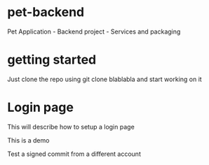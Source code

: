 # pet-backend
Pet Application - Backend project - Services and packaging

# getting started
Just clone the repo using git clone blablabla and start working on it

# Login page
This will describe how to setup a login page

This is a demo

Test a signed commit from a different account
